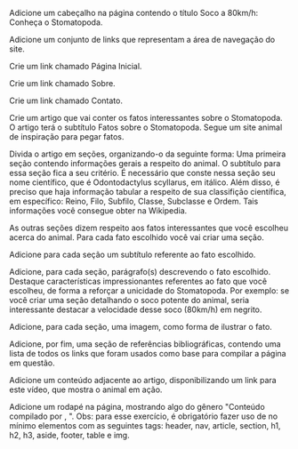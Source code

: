 Adicione um cabeçalho na página contendo o título Soco a 80km/h: Conheça o Stomatopoda.

Adicione um conjunto de links que representam a área de navegação do site.

Crie um link chamado Página Inicial.

Crie um link chamado Sobre.

Crie um link chamado Contato.

Crie um artigo que vai conter os fatos interessantes sobre o Stomatopoda. O artigo terá o subtítulo Fatos sobre o Stomatopoda. Segue um site animal de inspiração para pegar fatos.

Divida o artigo em seções, organizando-o da seguinte forma:
Uma primeira seção contendo informações gerais a respeito do animal. O subtítulo para essa seção fica a seu critério. É necessário que conste nessa seção seu nome científico, que é Odontodactylus scyllarus, em itálico. Além disso, é preciso que haja informação tabular a respeito de sua classifição científica, em específico: Reino, Filo, Subfilo, Classe, Subclasse e Ordem. Tais informações você consegue obter na Wikipedia.

As outras seções dizem respeito aos fatos interessantes que você escolheu acerca do animal. Para cada fato escolhido você vai criar uma seção.

Adicione para cada seção um subtítulo referente ao fato escolhido.

Adicione, para cada seção, parágrafo(s) descrevendo o fato escolhido. Destaque características impressionantes referentes ao fato que você escolheu, de forma a reforçar a unicidade do Stomatopoda. Por exemplo: se você criar uma seção detalhando o soco potente do animal, seria interessante destacar a velocidade desse soco (80km/h) em negrito.

Adicione, para cada seção, uma imagem, como forma de ilustrar o fato.

Adicione, por fim, uma seção de referências bibliográficas, contendo uma lista de todos os links que foram usados como base para compilar a página em questão.

Adicione um conteúdo adjacente ao artigo, disponibilizando um link para este vídeo, que mostra o animal em ação.

Adicione um rodapé na página, mostrando algo do gênero "Conteúdo compilado por , ".
Obs: para esse exercício, é obrigatório fazer uso de no mínimo elementos com as seguintes tags: header, nav, article, section, h1, h2, h3, aside, footer, table e img.
